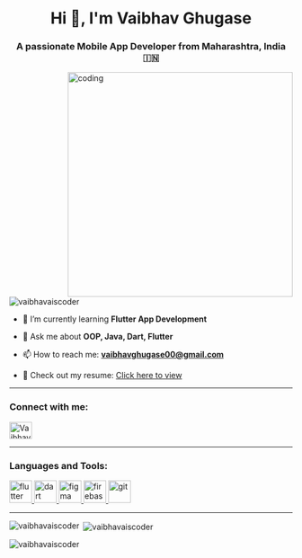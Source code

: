 <h1 align="center">Hi 👋, I'm Vaibhav Ghugase</h1>
<h3 align="center">A passionate Mobile App Developer from Maharashtra, India 🇮🇳</h3>

<img align="right" alt="coding" width="400" src="https://user-images.githubusercontent.com/55389276/140866485-8fb1c876-9a8f-4d6a-98dc-08c4981eaf70.gif">

<p align="left">
  <img src="https://komarev.com/ghpvc/?username=vaibhavaiscoder&label=Profile%20views&color=0e75b6&style=flat" alt="vaibhavaiscoder" />
</p>

- 🌱 I’m currently learning **Flutter App Development**

- 💬 Ask me about **OOP, Java, Dart, Flutter**

- 📫 How to reach me: **vaibhavghugase00@gmail.com**

- 📄 Check out my resume: [Click here to view](https://drive.google.com/file/d/1jxBhg0nfrmzr3njQhiQTadFEjRu39GFe/view?usp=sharing)

---

<h3 align="left">Connect with me:</h3>
<p align="left">
  <a href="https://www.linkedin.com/in/vaibhav-ghugase/" target="blank">
    <img align="center" src="https://raw.githubusercontent.com/rahuldkjain/github-profile-readme-generator/master/src/images/icons/Social/linked-in-alt.svg" alt="Vaibhav Ghugase LinkedIn" height="30" width="40" />
  </a>
</p>

---

<h3 align="left">Languages and Tools:</h3>
<p align="left">
  <a href="https://flutter.dev" target="_blank" rel="noreferrer">
    <img src="https://www.vectorlogo.zone/logos/flutterio/flutterio-icon.svg" alt="flutter" width="40" height="40"/>
  </a>
  <a href="https://dart.dev" target="_blank" rel="noreferrer">
    <img src="https://www.vectorlogo.zone/logos/dartlang/dartlang-icon.svg" alt="dart" width="40" height="40"/>
  </a>
  <a href="https://www.figma.com/" target="_blank" rel="noreferrer">
    <img src="https://www.vectorlogo.zone/logos/figma/figma-icon.svg" alt="figma" width="40" height="40"/>
  </a>
  <a href="https://firebase.google.com/" target="_blank" rel="noreferrer">
    <img src="https://www.vectorlogo.zone/logos/firebase/firebase-icon.svg" alt="firebase" width="40" height="40"/>
  </a>
  <a href="https://git-scm.com/" target="_blank" rel="noreferrer">
    <img src="https://www.vectorlogo.zone/logos/git-scm/git-scm-icon.svg" alt="git" width="40" height="40"/>
  </a>
</p>

---

<p><img align="left" src="https://github-readme-stats.vercel.app/api/top-langs?username=vaibhavaiscoder&show_icons=true&locale=en&layout=compact" alt="vaibhavaiscoder" /></p>

<p>&nbsp;<img align="center" src="https://github-readme-stats.vercel.app/api?username=vaibhavaiscoder&show_icons=true&locale=en" alt="vaibhavaiscoder" /></p>

<p><img align="center" src="https://github-readme-streak-stats.herokuapp.com/?user=vaibhavaiscoder&" alt="vaibhavaiscoder" /></p>
